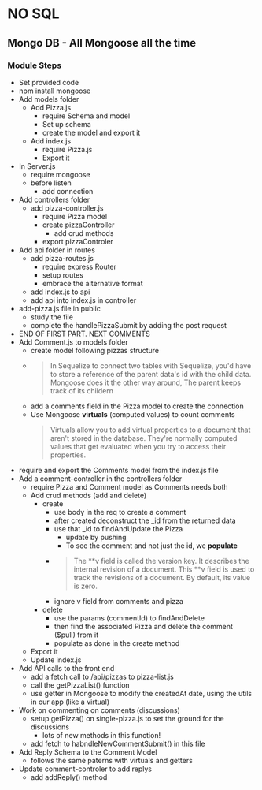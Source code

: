 # NO SQL

## Mongo DB - All Mongoose all the time

### Module Steps

- Set provided code
- npm install mongoose
- Add models folder
  - Add Pizza.js
    - require Schema and model
    - Set up schema
    - create the model and export it
  - Add index.js
    - require Pizza.js
    - Export it
- In Server.js
  - require mongoose
  - before listen
    - add connection
- Add controllers folder
  - add pizza-controller.js
    - require Pizza model
    - create pizzaController
      - add crud methods
    - export pizzaControler
- Add api folder in routes
  - add pizza-routes.js
    - require express Router
    - setup routes
    - embrace the alternative format
  - add index.js to api
  - add api into index.js in controller
- add-pizza.js file in public
  - study the file
  - complete the handlePizzaSubmit by adding the post request
- END OF FIRST PART. NEXT COMMENTS
- Add Comment.js to models folder
  - create model following pizzas structure
  - > In Sequelize to connect two tables with Sequelize, you'd have to store a reference of the parent data's id with the child data. Mongoose does it the other way around, The parent keeps track of its childern
  - add a comments field in the Pizza model to create the connection
  - Use Mongoose **virtuals** (computed values) to count comments
    > Virtuals allow you to add virtual properties to a document that aren't stored in the database. They're normally computed values that get evaluated when you try to access their properties.
- require and export the Comments model from the index.js file
- Add a comment-controller in the controllers folder
  - require Pizza and Comment model as Comments needs both
  - Add crud methods (add and delete)
    - create
      - use body in the req to create a comment
      - after created deconstruct the \_id from the returned data
      - use that \_id to findAndUpdate the Pizza
        - update by pushing
        - To see the comment and not just the id, we **populate**
      - > The **v field is called the version key. It describes the internal revision of a document. This **v field is used to track the revisions of a document. By default, its value is zero.
      - ignore v field from comments and pizza
    - delete
      - use the params (commentId) to findAndDelete
      - then find the associated Pizza and delete the comment ($pull) from it
      - populate as done in the create method
  - Export it
  - Update index.js
- Add API calls to the front end
  - add a fetch call to /api/pizzas to pizza-list.js
  - call the getPizzaList() function
  - use getter in Mongoose to modify the createdAt date, using the utils in our app (like a virtual)
- Work on commenting on comments (discussions)
  - setup getPizza() on single-pizza.js to set the ground for the discussions
    - lots of new methods in this function!
  - add fetch to habndleNewCommentSubmit() in this file
- Add Reply Schema to the Comment Model
  - follows the same paterns with virtuals and getters
- Update comment-controler to add replys
  - add addReply() method
